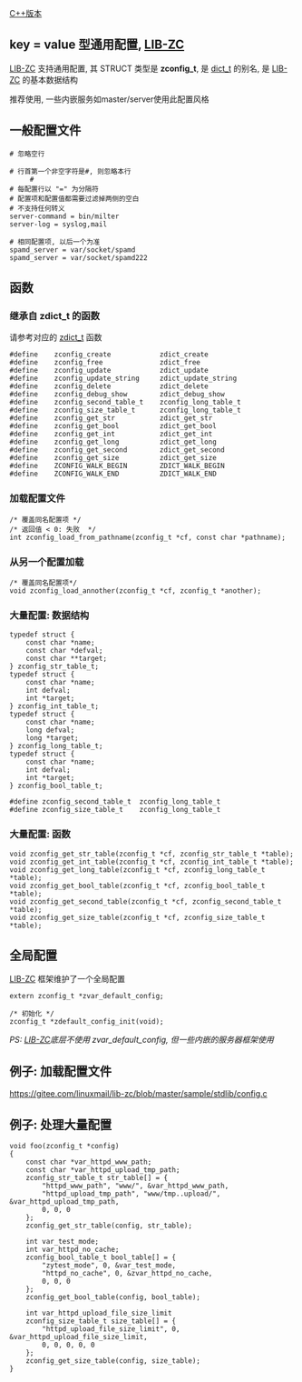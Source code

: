 <A name="readme_md" id="readme_md"></A>

[C++版本](./config_cpp.md)

## key = value 型通用配置, [LIB-ZC](https://gitee.com/linuxmail/lib-zc#readme_md)

[LIB-ZC](https://gitee.com/linuxmail/lib-zc#readme_md) 支持通用配置,
其 STRUCT 类型是 **zconfig_t**,
是 [dict_t](./dict.md) 的别名,
是 [LIB-ZC](https://gitee.com/linuxmail/lib-zc#readme_md) 的基本数据结构

推荐使用, 一些内嵌服务如master/server使用此配置风格  

## 一般配置文件

```
# 忽略空行

# 行首第一个非空字符是#, 则忽略本行
     #
# 每配置行以 "=" 为分隔符
# 配置项和配置值都需要过滤掉两侧的空白
# 不支持任何转义
server-command = bin/milter
server-log = syslog,mail

# 相同配置项, 以后一个为准
spamd_server = var/socket/spamd
spamd_server = var/socket/spamd222
```

## 函数

### 继承自 zdict_t 的函数

请参考对应的 [zdict_t](./dict.md) 函数
```
#define    zconfig_create            zdict_create    
#define    zconfig_free              zdict_free    
#define    zconfig_update            zdict_update    
#define    zconfig_update_string     zdict_update_string    
#define    zconfig_delete            zdict_delete    
#define    zconfig_debug_show        zdict_debug_show    
#define    zconfig_second_table_t    zconfig_long_table_t    
#define    zconfig_size_table_t      zconfig_long_table_t    
#define    zconfig_get_str           zdict_get_str    
#define    zconfig_get_bool          zdict_get_bool    
#define    zconfig_get_int           zdict_get_int    
#define    zconfig_get_long          zdict_get_long    
#define    zconfig_get_second        zdict_get_second    
#define    zconfig_get_size          zdict_get_size    
#define    ZCONFIG_WALK_BEGIN        ZDICT_WALK_BEGIN    
#define    ZCONFIG_WALK_END          ZDICT_WALK_END    
```

### 加载配置文件

```
/* 覆盖同名配置项 */
/* 返回值 < 0: 失败  */
int zconfig_load_from_pathname(zconfig_t *cf, const char *pathname);
```

### 从另一个配置加载

```
/* 覆盖同名配置项*/
void zconfig_load_annother(zconfig_t *cf, zconfig_t *another);
```

### 大量配置: 数据结构

```
typedef struct {
    const char *name;
    const char *defval;
    const char **target;
} zconfig_str_table_t;
typedef struct {
    const char *name;
    int defval;
    int *target;
} zconfig_int_table_t;
typedef struct {
    const char *name;
    long defval;
    long *target;
} zconfig_long_table_t;
typedef struct {
    const char *name;
    int defval;
    int *target;
} zconfig_bool_table_t;

#define zconfig_second_table_t  zconfig_long_table_t
#define zconfig_size_table_t    zconfig_long_table_t
```

### 大量配置: 函数

```
void zconfig_get_str_table(zconfig_t *cf, zconfig_str_table_t *table);
void zconfig_get_int_table(zconfig_t *cf, zconfig_int_table_t *table);
void zconfig_get_long_table(zconfig_t *cf, zconfig_long_table_t *table);
void zconfig_get_bool_table(zconfig_t *cf, zconfig_bool_table_t *table);
void zconfig_get_second_table(zconfig_t *cf, zconfig_second_table_t *table);
void zconfig_get_size_table(zconfig_t *cf, zconfig_size_table_t *table);
```

## 全局配置

[LIB-ZC](https://gitee.com/linuxmail/lib-zc#readme_md) 框架维护了一个全局配置

```
extern zconfig_t *zvar_default_config;

/* 初始化 */
zconfig_t *zdefault_config_init(void);
```

_PS: [LIB-ZC](https://gitee.com/linuxmail/lib-zc#readme_md)底层不使用 zvar_default_config, 但一些内嵌的服务器框架使用_


## 例子: 加载配置文件

https://gitee.com/linuxmail/lib-zc/blob/master/sample/stdlib/config.c

## 例子: 处理大量配置

```
void foo(zconfig_t *config)
{
    const char *var_httpd_www_path;
    const char *var_httpd_upload_tmp_path;
    zconfig_str_table_t str_table[] = { 
        "httpd_www_path", "www/", &var_httpd_www_path,
        "httpd_upload_tmp_path", "www/tmp..upload/", &var_httpd_upload_tmp_path,
        0, 0, 0
    }; 
    zconfig_get_str_table(config, str_table);
    
    int var_test_mode;
    int var_httpd_no_cache;
    zconfig_bool_table_t bool_table[] = {
        "zytest_mode", 0, &var_test_mode,
        "httpd_no_cache", 0, &zvar_httpd_no_cache,
        0, 0, 0
    };
    zconfig_get_bool_table(config, bool_table);

    int var_httpd_upload_file_size_limit
    zconfig_size_table_t size_table[] = {
        "httpd_upload_file_size_limit", 0, &var_httpd_upload_file_size_limit,
        0, 0, 0, 0, 0
    };
    zconfig_get_size_table(config, size_table);
}
```

